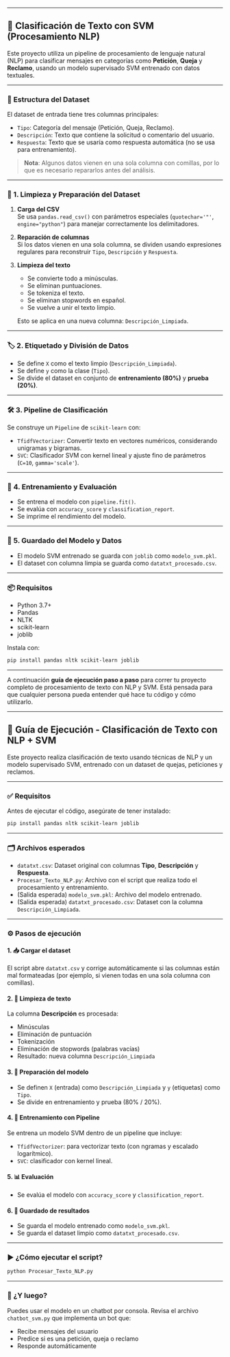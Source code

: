 
---

## 🧠 Clasificación de Texto con SVM (Procesamiento NLP)

Este proyecto utiliza un pipeline de procesamiento de lenguaje natural (NLP) para clasificar mensajes en categorías como **Petición**, **Queja** y **Reclamo**, usando un modelo supervisado SVM entrenado con datos textuales.

---

### 📁 Estructura del Dataset

El dataset de entrada tiene tres columnas principales:

- `Tipo`: Categoría del mensaje (Petición, Queja, Reclamo).
- `Descripción`: Texto que contiene la solicitud o comentario del usuario.
- `Respuesta`: Texto que se usaría como respuesta automática (no se usa para entrenamiento).

> **Nota**: Algunos datos vienen en una sola columna con comillas, por lo que es necesario repararlos antes del análisis.

---

### 🧼 1. Limpieza y Preparación del Dataset

1. **Carga del CSV**  
   Se usa `pandas.read_csv()` con parámetros especiales (`quotechar='"'`, `engine="python"`) para manejar correctamente los delimitadores.

2. **Reparación de columnas**  
   Si los datos vienen en una sola columna, se dividen usando expresiones regulares para reconstruir `Tipo`, `Descripción` y `Respuesta`.

3. **Limpieza del texto**  
   - Se convierte todo a minúsculas.
   - Se eliminan puntuaciones.
   - Se tokeniza el texto.
   - Se eliminan stopwords en español.
   - Se vuelve a unir el texto limpio.

   Esto se aplica en una nueva columna: `Descripción_Limpiada`.

---

### 🏷️ 2. Etiquetado y División de Datos

- Se define `X` como el texto limpio (`Descripción_Limpiada`).
- Se define `y` como la clase (`Tipo`).
- Se divide el dataset en conjunto de **entrenamiento (80%)** y **prueba (20%)**.

---

### 🛠️ 3. Pipeline de Clasificación

Se construye un `Pipeline` de `scikit-learn` con:

- `TfidfVectorizer`: Convertir texto en vectores numéricos, considerando unigramas y bigramas.
- `SVC`: Clasificador SVM con kernel lineal y ajuste fino de parámetros (`C=10`, `gamma='scale'`).

---

### 🧪 4. Entrenamiento y Evaluación

- Se entrena el modelo con `pipeline.fit()`.
- Se evalúa con `accuracy_score` y `classification_report`.
- Se imprime el rendimiento del modelo.

---

### 💾 5. Guardado del Modelo y Datos

- El modelo SVM entrenado se guarda con `joblib` como `modelo_svm.pkl`.
- El dataset con columna limpia se guarda como `datatxt_procesado.csv`.

---


### 📦 Requisitos

- Python 3.7+
- Pandas
- NLTK
- scikit-learn
- joblib

Instala con:

```bash
pip install pandas nltk scikit-learn joblib
```

---

A continuación **guía de ejecución paso a paso** para correr tu proyecto completo de procesamiento de texto con NLP y SVM. Está pensada para que cualquier persona pueda entender qué hace tu código y cómo utilizarlo.

---

## 🧪 Guía de Ejecución - Clasificación de Texto con NLP + SVM

Este proyecto realiza clasificación de texto usando técnicas de NLP y un modelo supervisado SVM, entrenado con un dataset de quejas, peticiones y reclamos.

---

### ✅ Requisitos

Antes de ejecutar el código, asegúrate de tener instalado:

```bash
pip install pandas nltk scikit-learn joblib
```

---

### 🗂 Archivos esperados

- `datatxt.csv`: Dataset original con columnas **Tipo**, **Descripción** y **Respuesta**.
- `Procesar_Texto_NLP.py`: Archivo con el script que realiza todo el procesamiento y entrenamiento.
- (Salida esperada) `modelo_svm.pkl`: Archivo del modelo entrenado.
- (Salida esperada) `datatxt_procesado.csv`: Dataset con la columna `Descripción_Limpiada`.

---

### ⚙️ Pasos de ejecución

#### 1. 📥 Cargar el dataset
El script abre `datatxt.csv` y corrige automáticamente si las columnas están mal formateadas (por ejemplo, si vienen todas en una sola columna con comillas).

#### 2. 🧼 Limpieza de texto
La columna **Descripción** es procesada:
- Minúsculas
- Eliminación de puntuación
- Tokenización
- Eliminación de stopwords (palabras vacías)
- Resultado: nueva columna `Descripción_Limpiada`

#### 3. 🧠 Preparación del modelo
- Se definen `X` (entrada) como `Descripción_Limpiada` y `y` (etiquetas) como `Tipo`.
- Se divide en entrenamiento y prueba (80% / 20%).

#### 4. 🔎 Entrenamiento con Pipeline
Se entrena un modelo SVM dentro de un pipeline que incluye:
- `TfidfVectorizer`: para vectorizar texto (con ngramas y escalado logarítmico).
- `SVC`: clasificador con kernel lineal.

#### 5. 📊 Evaluación
- Se evalúa el modelo con `accuracy_score` y `classification_report`.

#### 6. 💾 Guardado de resultados
- Se guarda el modelo entrenado como `modelo_svm.pkl`.
- Se guarda el dataset limpio como `datatxt_procesado.csv`.

---

### ▶️ ¿Cómo ejecutar el script?

```bash
python Procesar_Texto_NLP.py
```

---

### 🤖 ¿Y luego?

Puedes usar el modelo en un chatbot por consola. Revisa el archivo `chatbot_svm.py` que implementa un bot que:

- Recibe mensajes del usuario
- Predice si es una petición, queja o reclamo
- Responde automáticamente
